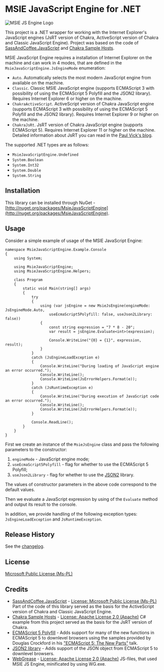 MSIE JavaScript Engine for .NET
===============================

![MSIE JS Engine Logo](http://i.imgur.com/T3K5q.png)

This project is a .NET wrapper for working with the Internet Explorer's JavaScript engines (JsRT version of Chakra, ActiveScript version of Chakra and Classic JavaScript Engine). 
Project was based on the code of [SassAndCoffee.JavaScript](http://github.com/paulcbetts/SassAndCoffee) and [Chakra Sample Hosts](http://github.com/panopticoncentral/chakra-host).

MSIE JavaScript Engine requires a installation of Internet Explorer on the machine and can work in 4 modes, that are defined in the `MsieJavaScriptEngine.JsEngineMode` enumeration:

 * `Auto`. Automatically selects the most modern JavaScript engine from available on the machine.
 * `Classic`. Classic MSIE JavaScript engine (supports ECMAScript 3 with possibility of using the ECMAScript 5 Polyfill and the JSON2 library). Requires Internet Explorer 6 or higher on the machine.
 * `ChakraActiveScript`. ActiveScript version of Chakra JavaScript engine (supports ECMAScript 3 with possibility of using the ECMAScript 5 Polyfill and the JSON2 library). Requires Internet Explorer 9 or higher on the machine.
 * `ChakraJsRt`. JsRT version of Chakra JavaScript engine (supports ECMAScript 5). Requires Internet Explorer 11 or higher on the machine. Detailed information about JsRT you can read in the [Paul Vick's blog](http://www.panopticoncentral.net/category/javascript/).

The supported .NET types are as follows:

 * `MsieJavaScriptEngine.Undefined`
 * `System.Boolean`
 * `System.Int32`
 * `System.Double`
 * `System.String`

## Installation
This library can be installed through NuGet - [http://nuget.org/packages/MsieJavaScriptEngine](http://nuget.org/packages/MsieJavaScriptEngine).

## Usage
Consider a simple example of usage of the MSIE JavaScript Engine:

	namespace MsieJavaScriptEngine.Example.Console
	{
		using System;

		using MsieJavaScriptEngine;
		using MsieJavaScriptEngine.Helpers;

		class Program
		{
			static void Main(string[] args)
			{
				try
				{
					using (var jsEngine = new MsieJsEngine(engineMode: JsEngineMode.Auto, 
						useEcmaScript5Polyfill: false, useJson2Library: false))
					{
						const string expression = "7 * 8 - 20";
						var result = jsEngine.Evaluate<int>(expression);

						Console.WriteLine("{0} = {1}", expression, result);
					}
				}
				catch (JsEngineLoadException e)
				{
					Console.WriteLine("During loading of JavaScript engine an error occurred.");
					Console.WriteLine();
					Console.WriteLine(JsErrorHelpers.Format(e));
				}
				catch (JsRuntimeException e)
				{
					Console.WriteLine("During execution of JavaScript code an error occurred.");
					Console.WriteLine();
					Console.WriteLine(JsErrorHelpers.Format(e));
				}

				Console.ReadLine();
			}
		}
	}

First we create an instance of the `MsieJsEngine` class and pass the following parameters to the constructor:

 1. `engineMode` - JavaScript engine mode;
 2. `useEcmaScript5Polyfill` - flag for whether to use the ECMAScript 5 Polyfill;
 3. `useJson2Library` - flag for whether to use the [JSON2](http://github.com/douglascrockford/JSON-js) library.

The values of constructor parameters in the above code correspond to the default values.

Then we evaluate a JavaScript expression by using of the `Evaluate` method and output its result to the console.

In addition, we provide handling of the following exception types: `JsEngineLoadException` and `JsRuntimeException`.

## Release History
See the [changelog](CHANGELOG.md).

## License
[Microsoft Public License (Ms-PL)](http://github.com/Taritsyn/MsieJavaScriptEngine/blob/master/LICENSE.md)

## Credits
 * [SassAndCoffee.JavaScript](http://github.com/xpaulbettsx/SassAndCoffee) - [License: Microsoft Public License (Ms-PL)](http://github.com/paulcbetts/SassAndCoffee/blob/master/COPYING) Part of the code of this library served as the basis for the ActiveScript version of Chakra and Classic JavaScript Engine.
 * [Chakra Sample Hosts](http://github.com/panopticoncentral/chakra-host) - [License: Apache License 2.0 (Apache)](http://github.com/panopticoncentral/chakra-host/blob/master/LICENSE) C# example from this project served as the basis for the JsRT version of Chakra.
 * [ECMAScript 5 Polyfill](http://nuget.org/packages/ES5) - Adds support for many of the new functions in ECMAScript 5 to downlevel browsers using the samples provided by Douglas Crockford in his ["ECMAScript 5: The New Parts"](http://channel9.msdn.com/Events/MIX/MIX11/EXT13) talk.
 * [JSON2 library](http://github.com/douglascrockford/JSON-js) - Adds support of the JSON object from ECMAScript 5 to downlevel browsers.
 * [WebGrease](http://webgrease.codeplex.com/) - [License: Apache License 2.0 (Apache)](http://webgrease.codeplex.com/license) JS-files, that used MSIE JS Engine, minificated by using WG.exe.
